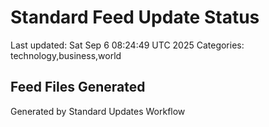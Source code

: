 # Standard Feed Update Status
Last updated: Sat Sep  6 08:24:49 UTC 2025
Categories: technology,business,world

## Feed Files Generated

Generated by Standard Updates Workflow
